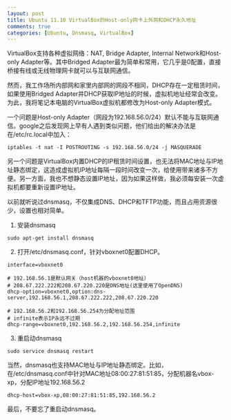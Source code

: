 ```yaml
---
layout: post
title: Ubuntu 11.10 VirtualBox的Host-only网卡上外网和DHCP永久地址
comments: true
categories: [Ubuntu, Dnsmasq, VirtualBox]
---
```


VirtualBox支持各种虚拟网络：NAT, Bridge Adapter, Internal Network和Host-only Adapter等。其中Bridged Adapter最为简单和常用，它几乎是0配置，直接桥接有线或无线物理网卡就可以与互联网通信。

然而，我工作场所内部网和家里内部网的网段不相同，DHCP存在一定租赁时间，如果使用Bridged Adapter并DHCP获取IP地址的时候，虚拟机地址经常会改变。为此，我将笔记本电脑的VirtualBox虚拟机都修改为Host-only Adapter模式。


一个问题是Host-only Adapter（网段为192.168.56.0/24）默认不能与互联网通信。google之后发现网上早有人遇到类似问题，他们给出的解决办法是在/etc/rc.local中加入：

```
iptables -t nat -I POSTROUTING -s 192.168.56.0/24 -j MASQUERADE
```

另一个问题是VirtualBox内置DHCP的IP租赁时间设置，也无法将MAC地址与IP地址静态绑定，这造成虚拟机IP地址每隔一段时间改变一次，给使用带来诸多不方便。另一方面，我也不想静态设置IP地址，因为如果这样做，我必须每安装一次虚拟机都要重新设置IP地址。

以前就听说过dnsmasq，不仅集成DNS、DHCP和TFTP功能，而且占用资源很少，设置也相对简单。

1. 安装dnsmasq

```
sudo apt-get install dnsmasq
```

2. 打开/etc/dnsmasq.conf，针对vboxnet0配置DHCP。

```
interface=vboxnet0

# 192.168.56.1是默认网关（host机器的vboxnet0地址）
# 208.67.222.222和208.67.220.220是DNS地址(这里使用了OpenDNS)
dhcp-option=vboxnet0,option:dns-server,192.168.56.1,208.67.222.222,208.67.220.220

# 192.168.56.2和192.168.56.254为分配地址范围
# infinite表示IP永远不过期
dhcp-range=vboxnet0,192.168.56.2,192.168.56.254,infinite
```

3. 重启动dnsmasq

```
sudo service dnsmasq restart
```

当然，dnsmasq也支持MAC地址与IP地址静态绑定。比如，在/etc/dnsmasq.conf中针对MAC地址08:00:27:81:51:85，分配机器名vbox-xp，分配IP地址192.168.56.2

```
dhcp-host=vbox-xp,08:00:27:81:51:85,192.168.56.2
```

最后，不要忘了重启动dnsmasq。
